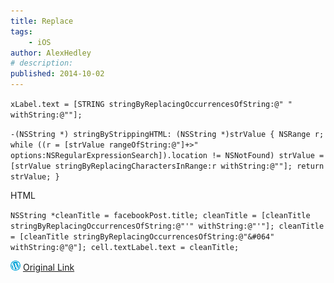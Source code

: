 ```yaml
---
title: Replace
tags:
    - iOS
author: AlexHedley
# description: 
published: 2014-10-02
---
```


`xLabel.text = [STRING stringByReplacingOccurrencesOfString:@" " withString:@""];`

`-(NSString *) stringByStrippingHTML: (NSString *)strValue { NSRange r; while ((r = [strValue rangeOfString:@"]+>" options:NSRegularExpressionSearch]).location != NSNotFound) strValue = [strValue stringByReplacingCharactersInRange:r withString:@""]; return strValue; }`

HTML

`NSString *cleanTitle = facebookPost.title; cleanTitle = [cleanTitle stringByReplacingOccurrencesOfString:@"'" withString:@"'"]; cleanTitle = [cleanTitle stringByReplacingOccurrencesOfString:@"&#064" withString:@"@"]; cell.textLabel.text = cleanTitle;`

![Wordpress](../images/wordpress.png "Wordpress") [Original Link](https://alexhedley.wordpress.com/2014/10/02/replace/)
